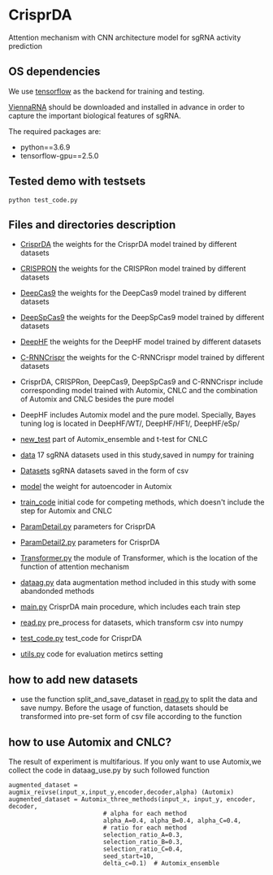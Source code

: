# CrisprDA
Attention mechanism with CNN architecture model for sgRNA activity prediction

## OS dependencies
We use [tensorflow](https://www.tensorflow.org/) as the backend for training and testing.

[ViennaRNA](http://rna.tbi.univie.ac.at/) should be downloaded and installed in advance in order to capture the important biological features of sgRNA.

The required packages are:
+ python==3.6.9
+ tensorflow-gpu==2.5.0

## Tested demo with testsets
`python test_code.py`

## Files and directories description
+ [CrisprDA](https://github.com/cwk644/CrisprDA/tree/master/CrisprDA) the weights for the CrisprDA model trained by different datasets
+ [CRISPRON](https://github.com/cwk644/CrisprDA/tree/master/CRISPRON) the weights for the CRISPRon model trained by different datasets
+ [DeepCas9](https://github.com/cwk644/CrisprDA/tree/master/DeepCas9) the weights for the DeepCas9 model trained by different datasets
+ [DeepSpCas9](https://github.com/cwk644/CrisprDA/tree/master/DeepSpCas9) the weights for the DeepSpCas9 model trained by different datasets
+ [DeepHF](https://github.com/cwk644/CrisprDA/tree/master/DeepHF) the weights for the DeepHF model trained by different datasets
+ [C-RNNCrispr](https://github.com/cwk644/CrisprDA/tree/master/C-RNNCrispr) the weights for the C-RNNCrispr model trained by different datasets
+ CrisprDA, CRISPRon, DeepCas9, DeepSpCas9 and C-RNNCrispr include corresponding model trained with Automix, CNLC and the combination of Automix and CNLC besides the pure model
+ DeepHF includes Automix model and the pure model. Specially, Bayes tuning log is located in DeepHF/WT/, DeepHF/HF1/, DeepHF/eSp/
+ [new_test](https://github.com/cwk644/CrisprDA/tree/master/new_test) part of Automix_ensemble and t-test for CNLC

+ [data](https://github.com/cwk644/CrisprDA/tree/master/data) 17 sgRNA datasets used in this study,saved in numpy for training
+ [Datasets](https://github.com/cwk644/CrisprDA/tree/master/Datasets) sgRNA datasets saved in the form of csv
+ [model](https://github.com/cwk644/CrisprDA/tree/master/model) the weight for autoencoder in Automix
+ [train_code](https://github.com/cwk644/CrisprDA/tree/master/train_code) initial code for competing methods, which doesn't include the step for Automix and CNLC
+ [ParamDetail.py](https://github.com/cwk644/CrisprDA/tree/master/ParamDetail.py) parameters for CrisprDA
+ [ParamDetail2.py](https://github.com/cwk644/CrisprDA/tree/master/ParamDetail2.py) parameters for CrisprDA
+ [Transformer.py](https://github.com/cwk644/CrisprDA/tree/master/Transformer.py) the module of Transformer, which is the location of the function of attention mechanism
+ [dataag.py](https://github.com/cwk644/CrisprDA/tree/master/dataag.py) data augmentation method included in this study with some abandonded methods
+ [main.py](https://github.com/cwk644/CrisprDA/tree/master/main.py) CrisprDA main procedure, which includes each train step
+ [read.py](https://github.com/cwk644/CrisprDA/tree/master/read.py) pre_process for datasets, which transform csv into numpy
+ [test_code.py](https://github.com/cwk644/CrisprDA/tree/master/test_code.py) test_code for CrisprDA
+ [utils.py](https://github.com/cwk644/CrisprDA/tree/master/utils.py) code for evaluation metircs setting


## how to add new datasets
+ use the function split_and_save_dataset in [read.py](https://github.com/cwk644/CrisprDA/tree/master/read.py) to split the data and save numpy. Before the usage of function, datasets should be transformed into pre-set form of csv file according to the function

## how to use Automix and CNLC?
The result of experiment is multifarious. If you only want to use Automix,we collect the code in dataag_use.py by such followed function
```
augmented_dataset = augmix_reivse(input_x,input_y,encoder,decoder,alpha) (Automix)
augmented_dataset = Automix_three_methods(input_x, input_y, encoder, decoder,
                          # alpha for each method
                          alpha_A=0.4, alpha_B=0.4, alpha_C=0.4,
                          # ratio for each method
                          selection_ratio_A=0.3, 
                          selection_ratio_B=0.3,
                          selection_ratio_C=0.4,
                          seed_start=10, 
                          delta_c=0.1)  # Automix_ensemble


